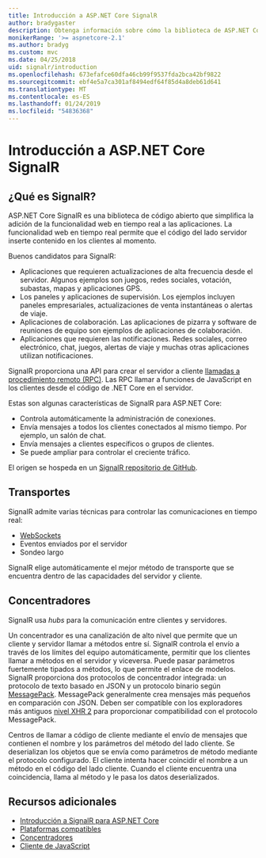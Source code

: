 ```yaml
---
title: Introducción a ASP.NET Core SignalR
author: bradygaster
description: Obtenga información sobre cómo la biblioteca de ASP.NET Core SignalR simplifica la adición de funcionalidad en tiempo real a las aplicaciones.
monikerRange: '>= aspnetcore-2.1'
ms.author: bradyg
ms.custom: mvc
ms.date: 04/25/2018
uid: signalr/introduction
ms.openlocfilehash: 673efafce60dfa46cb99f9537fda2bca42bf9822
ms.sourcegitcommit: ebf4e5a7ca301af8494edf64f85d4a8deb61d641
ms.translationtype: MT
ms.contentlocale: es-ES
ms.lasthandoff: 01/24/2019
ms.locfileid: "54836368"
---
```

# <a name="introduction-to-aspnet-core-signalr"></a>Introducción a ASP.NET Core SignalR

## <a name="what-is-signalr"></a>¿Qué es SignalR?

ASP.NET Core SignalR es una biblioteca de código abierto que simplifica la adición de la funcionalidad web en tiempo real a las aplicaciones. La funcionalidad web en tiempo real permite que el código del lado servidor inserte contenido en los clientes al momento.

Buenos candidatos para SignalR:

* Aplicaciones que requieren actualizaciones de alta frecuencia desde el servidor. Algunos ejemplos son juegos, redes sociales, votación, subastas, mapas y aplicaciones GPS.
* Los paneles y aplicaciones de supervisión. Los ejemplos incluyen paneles empresariales, actualizaciones de venta instantáneas o alertas de viaje.
* Aplicaciones de colaboración. Las aplicaciones de pizarra y software de reuniones de equipo son ejemplos de aplicaciones de colaboración.
* Aplicaciones que requieren las notificaciones. Redes sociales, correo electrónico, chat, juegos, alertas de viaje y muchas otras aplicaciones utilizan notificaciones.

SignalR proporciona una API para crear el servidor a cliente [llamadas a procedimiento remoto (RPC)](https://wikipedia.org/wiki/Remote_procedure_call). Las RPC llamar a funciones de JavaScript en los clientes desde el código de .NET Core en el servidor.

Estas son algunas características de SignalR para ASP.NET Core:

* Controla automáticamente la administración de conexiones.
* Envía mensajes a todos los clientes conectados al mismo tiempo. Por ejemplo, un salón de chat.
* Envía mensajes a clientes específicos o grupos de clientes.
* Se puede ampliar para controlar el creciente tráfico.

El origen se hospeda en un [SignalR repositorio de GitHub](https://github.com/aspnet/AspNetCore/tree/master/src/SignalR).

## <a name="transports"></a>Transportes

SignalR admite varias técnicas para controlar las comunicaciones en tiempo real:

* [WebSockets](https://tools.ietf.org/html/rfc7118)
* Eventos enviados por el servidor
* Sondeo largo

SignalR elige automáticamente el mejor método de transporte que se encuentra dentro de las capacidades del servidor y cliente.

## <a name="hubs"></a>Concentradores

SignalR usa *hubs* para la comunicación entre clientes y servidores.

Un concentrador es una canalización de alto nivel que permite que un cliente y servidor llamar a métodos entre sí. SignalR controla el envío a través de los límites del equipo automáticamente, permitir que los clientes llamar a métodos en el servidor y viceversa. Puede pasar parámetros fuertemente tipados a métodos, lo que permite el enlace de modelos. SignalR proporciona dos protocolos de concentrador integrada: un protocolo de texto basado en JSON y un protocolo binario según [MessagePack](https://msgpack.org/).  MessagePack generalmente crea mensajes más pequeños en comparación con JSON. Deben ser compatible con los exploradores más antiguos [nivel XHR 2](https://caniuse.com/#feat=xhr2) para proporcionar compatibilidad con el protocolo MessagePack.

Centros de llamar a código de cliente mediante el envío de mensajes que contienen el nombre y los parámetros del método del lado cliente. Se deserializan los objetos que se envía como parámetros de método mediante el protocolo configurado. El cliente intenta hacer coincidir el nombre a un método en el código del lado cliente. Cuando el cliente encuentra una coincidencia, llama al método y le pasa los datos deserializados.

## <a name="additional-resources"></a>Recursos adicionales

* [Introducción a SignalR para ASP.NET Core](xref:tutorials/signalr)
* [Plataformas compatibles](xref:signalr/supported-platforms)
* [Concentradores](xref:signalr/hubs)
* [Cliente de JavaScript](xref:signalr/javascript-client)
